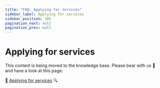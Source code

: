 ```yaml
---
title: "FAQ: Applying for services"
sidebar_label: Applying for services
sidebar_position: 105
pagination_next: null
pagination_prev: null
---
```


# Applying for services

This content is being moved to the knowledge base. Please bear with us 🐻 and have a look at this page:

🔎 [Applying for services](../knowledge-base/applying-for-services.md) 🔍
